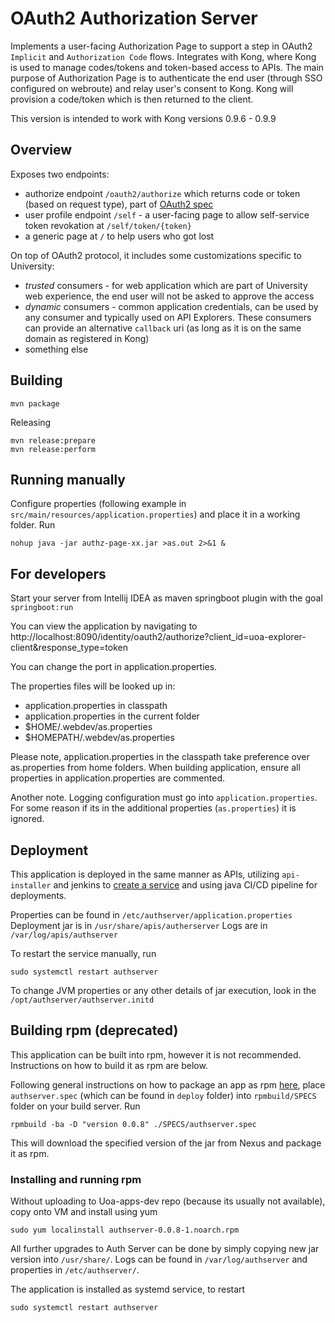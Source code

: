 # OAuth2 Authorization Server 

Implements a user-facing Authorization Page to support a step in OAuth2 `Implicit` and `Authorization Code` flows. 
Integrates with Kong, where Kong is used to manage codes/tokens and token-based access to APIs.
The main purpose of Authorization Page is to authenticate the end user (through SSO configured on webroute) 
and relay user's consent to Kong. Kong will provision a code/token which is then returned to the client.

This version is intended to work with Kong versions 0.9.6 - 0.9.9

## Overview  

Exposes two endpoints:

 * authorize endpoint `/oauth2/authorize` which returns code or token (based on request type), part of [OAuth2 spec](https://tools.ietf.org/html/rfc6749#section-3.1)
 * user profile endpoint `/self` - a user-facing page to allow self-service token revokation at `/self/token/{token}`
 * a generic page at `/` to help users who got lost

On top of OAuth2 protocol, it includes some customizations specific to University:

 * *trusted* consumers - for web application which are part of University web experience, the end user will not be asked to approve the access
 * *dynamic* consumers - common application credentials, can be used by any consumer and typically used on API Explorers. These consumers can provide an alternative `callback` uri (as long as it is on the same domain as registered in Kong)
 * something else
 

## Building

    mvn package

Releasing

    mvn release:prepare
    mvn release:perform

## Running manually

Configure properties (following example in `src/main/resources/application.properties`) and place it in a working folder. Run

    nohup java -jar authz-page-xx.jar >as.out 2>&1 &

## For developers

Start your server from Intellij IDEA as maven springboot plugin with the goal `springboot:run`

You can view the application by navigating to
http://localhost:8090/identity/oauth2/authorize?client_id=uoa-explorer-client&response_type=token

You can change the port in application.properties.

The properties files will be looked up in:

 * application.properties in classpath
 * application.properties in the current folder
 * $HOME/.webdev/as.properties
 * $HOMEPATH/.webdev/as.properties

Please note, application.properties in the classpath take preference 
over as.properties from home folders. When building application,
ensure all properties in application.properties are commented.

Another note. Logging configuration must go into `application.properties`. For some reason if its in the additional properties (`as.properties`) it is ignored.
 


## Deployment

This application is deployed in the same manner as APIs, utilizing `api-installer` and jenkins to [create a service](https://wiki.auckland.ac.nz/display/ITPRO/API+-+Developers+guide#API-Developersguide-Step3-Createservice)
and using java CI/CD pipeline for deployments.

Properties can be found in `/etc/authserver/application.properties`
Deployment jar is in `/usr/share/apis/autherserver`
Logs are in `/var/log/apis/authserver`

To restart the service manually, run

    sudo systemctl restart authserver

To change JVM properties or any other details of jar execution, look in the `/opt/authserver/authserver.initd`

## Building rpm (deprecated)
 
This application can be built into rpm, however it is not recommended. Instructions on how to build it as rpm are below.

Following general instructions on how to package an app as rpm [here](https://wiki.auckland.ac.nz/display/GroupApps/Packaging+app+as+rpm), 
place `authserver.spec` (which can be found in `deploy` folder) into `rpmbuild/SPECS` folder on your build server. Run
 
    rpmbuild -ba -D "version 0.0.8" ./SPECS/authserver.spec
    
This will download the specified version of the jar from Nexus and package it as rpm.

### Installing and running rpm

Without uploading to Uoa-apps-dev repo (because its usually not available), copy onto VM and install using yum
 
    sudo yum localinstall authserver-0.0.8-1.noarch.rpm
    
All further upgrades to Auth Server can be done by simply copying new jar version into `/usr/share/`.
Logs can be found in `/var/log/authserver` and properties in `/etc/authserver/`.

The application is installed as systemd service, to restart

    sudo systemctl restart authserver
    
